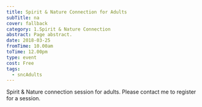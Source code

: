 ```yaml
---
title: Spirit & Nature Connection for Adults
subTitle: na
cover: fallback
category: 1.Spirit & Nature Connection
abstract: Page abstract.
date: 2018-03-25
fromTime: 10.00am
toTime: 12.00pm
type: event
cost: Free
tags:
  - sncAdults
---
```


Spirit & Nature connection session for adults. Please contact me to register for a session.


